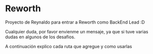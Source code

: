 # Reworth
Proyecto de Reynaldo para entrar a Reworth como BackEnd Lead :D

Cualquier duda, por favor envienme un mensaje, ya que si tuve varias dudas en algunos de los desafios.

A continuación explico cada ruta que agregue y como usarlas

